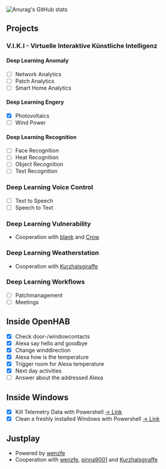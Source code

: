 ![Anurag's GitHub stats](https://github-readme-stats.vercel.app/api?username=fotox&theme=react&show_icons=true)

## Projects
### V.I.K.I - Virtuelle Interaktive Künstliche Intelligenz 
#### Deep Learning Anomaly
- [ ] Network Analytics
- [ ] Patch Analytics
- [ ] Smart Home Analytics
#### Deep Learning Engery
- [x] Photovoltaics
- [ ] Wind Power
#### Deep Learning Recognition
- [ ] Face Recognition
- [ ] Heat Recognition
- [ ] Object Recognition
- [ ] Text Recognition
### Deep Learning Voice Control
- [ ] Text to Speech
- [ ] Speech to Text
### Deep Learning Vulnerability
- Cooperation with [blank](https://github.com/blanks-hub) and [Crow](https://github.com/InfoSec-Crow)
### Deep Learning Weatherstation
- Cooperation with [Kurzhalsgiraffe](https://github.com/Kurzhalsgiraffe)
### Deep Learning Workflows
- [ ] Patchmanagement
- [ ] Meetings

## Inside OpenHAB
- [x] Check door-/windowcontacts
- [x] Alexa say hello and goodbye
- [x] Change winddirection
- [x] Alexa how is the temperature
- [x] Trigger room for Alexa temperature
- [x] Next day activities
- [ ] Answer about the addressed Alexa

## Inside Windows
- [x] Kill Telemetry Data with Powershell [-> Link](https://github.com/fotox/Inside-Windows/blob/main/kill%20telemetry.ps1)
- [x] Clean a freshly installed Windows with Powershell [-> Link](https://github.com/fotox/Inside-Windows/blob/main/clean%20freshly%20installed%20windows.ps1)

## Justplay
- Powered by [wenzfe](https://github.com/wenzfe)
- Cooperation with [wenzfe](https://github.com/wenzfe), [pinna9001](https://github.com/pinna9001) and [Kurzhalsgiraffe](https://github.com/Kurzhalsgiraffe)
